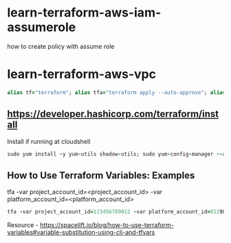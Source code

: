 # learn-terraform-aws-iam-assumerole
how to create policy with assume role

# learn-terraform-aws-vpc
```ruby
alias tf="terraform"; alias tfa="terraform apply --auto-approve"; alias tfd="terraform destroy --auto-approve"; alias tfm="terraform init; terraform fmt; terraform validate; terraform plan"
```
## https://developer.hashicorp.com/terraform/install
Install if running at cloudshell
```ruby
sudo yum install -y yum-utils shadow-utils; sudo yum-config-manager --add-repo https://rpm.releases.hashicorp.com/AmazonLinux/hashicorp.repo; sudo yum -y install terraform
```

## How to Use Terraform Variables: Examples
tfa -var project_account_id=<project_account_id> -var platform_account_id=<platform_account_id>
```ruby
tfa -var project_account_id=123456789012 -var platform_account_id=012987654321
```
Resource - https://spacelift.io/blog/how-to-use-terraform-variables#variable-substitution-using-cli-and-tfvars
